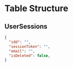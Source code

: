 # Table Structure

## UserSessions

```json
{
  "idd": "",
  "sessionToken": "",
  "email": "",
  "isDeleted": false,
}
```
